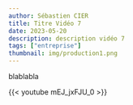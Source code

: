 ```yaml
---
author: Sébastien CIER
title: Titre Vidéo 7
date: 2023-05-20
description: description vidéo 7
tags: ["entreprise"]
thumbnail: img/production1.png
---
```


blablabla


{{< youtube mEJ_jxFJU_0 >}}


